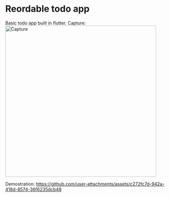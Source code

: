 # Reordable todo app

Basic todo app built in flutter.
Capture:
<img width="475" alt="Capture" src="https://github.com/user-attachments/assets/f1837825-3683-4e1b-a03a-0548e656d89e">

Demostration:
https://github.com/user-attachments/assets/c272fc7d-942a-418d-8574-36f6235dcb48



